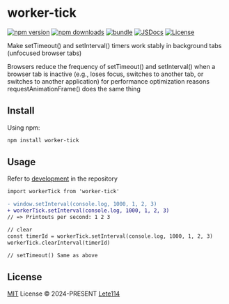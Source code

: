 # worker-tick

[![npm version][npm-version-src]][npm-version-href]
[![npm downloads][npm-downloads-src]][npm-downloads-href]
[![bundle][bundle-src]][bundle-href]
[![JSDocs][jsdocs-src]][jsdocs-href]
[![License][license-src]][license-href]

Make setTimeout() and setInterval() timers work stably in background tabs (unfocused browser tabs)

Browsers reduce the frequency of setTimeout() and setInterval() when a browser tab is inactive (e.g., loses focus, switches to another tab, or switches to another application) for performance optimization reasons requestAnimationFrame() does the same thing

## Install

Using npm:

```bash
npm install worker-tick
```

## Usage

Refer to [development](https://github.com/Lete114/worker-tick/blob/main/development/index.ts) in the repository

```diff
import workerTick from 'worker-tick'

- window.setInterval(console.log, 1000, 1, 2, 3)
+ workerTick.setInterval(console.log, 1000, 1, 2, 3)
// => Printouts per second: 1 2 3

// clear
const timerId = workerTick.setInterval(console.log, 1000, 1, 2, 3)
workerTick.clearInterval(timerId)

// setTimeout() Same as above
```

## License

[MIT](./LICENSE) License © 2024-PRESENT [Lete114](https://github.com/lete114)

<!-- Badges -->

[npm-version-src]: https://img.shields.io/npm/v/worker-tick?style=flat&colorA=080f12&colorB=1fa669
[npm-version-href]: https://npmjs.com/package/worker-tick
[npm-downloads-src]: https://img.shields.io/npm/dm/worker-tick?style=flat&colorA=080f12&colorB=1fa669
[npm-downloads-href]: https://npmjs.com/package/worker-tick
[bundle-src]: https://img.shields.io/bundlephobia/minzip/worker-tick?style=flat&colorA=080f12&colorB=1fa669&label=minzip
[bundle-href]: https://bundlephobia.com/result?p=worker-tick
[license-src]: https://img.shields.io/github/license/lete114/worker-tick.svg?style=flat&colorA=080f12&colorB=1fa669
[license-href]: https://github.com/lete114/worker-tick/blob/main/LICENSE
[jsdocs-src]: https://img.shields.io/badge/jsdocs-reference-080f12?style=flat&colorA=080f12&colorB=1fa669
[jsdocs-href]: https://www.jsdocs.io/package/worker-tick

